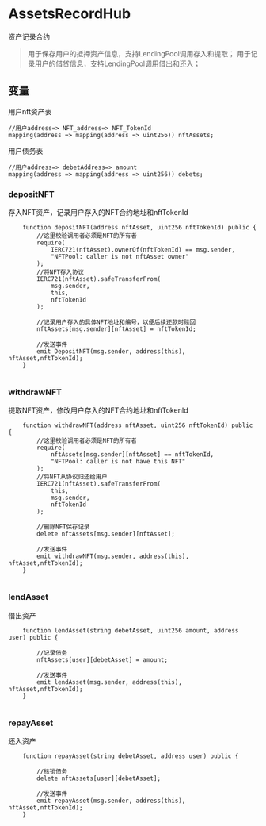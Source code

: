 # AssetsRecordHub

资产记录合约

> 用于保存用户的抵押资产信息，支持LendingPool调用存入和提取；
> 用于记录用户的借贷信息，支持LendingPool调用借出和还入；


## 变量
用户nft资产表
```solidity
//用户address=> NFT_address=> NFT_TokenId
mapping(address => mapping(address => uint256)) nftAssets;
```

用户债务表
```solidity
//用户address=> debetAddress=> amount
mapping(address => mapping(address => uint256)) debets;
```


### depositNFT

存入NFT资产，记录用户存入的NFT合约地址和nftTokenId

```solidity
    function depositNFT(address nftAsset, uint256 nftTokenId) public {
        //这里校验调用者必须是NFT的所有者
        require(
            IERC721(nftAsset).ownerOf(nftTokenId) == msg.sender,
            "NFTPool: caller is not nftAsset owner"
        );
        //将NFT存入协议
        IERC721(nftAsset).safeTransferFrom(
            msg.sender,
            this,
            nftTokenId
        );

        //记录用户存入的具体NFT地址和编号，以便后续还款时赎回
        nftAssets[msg.sender][nftAsset] = nftTokenId;

        //发送事件
        emit DepositNFT(msg.sender, address(this), nftAsset,nftTokenId);
    }
        
```

### withdrawNFT

提取NFT资产，修改用户存入的NFT合约地址和nftTokenId

```solidity
    function withdrawNFT(address nftAsset, uint256 nftTokenId) public {
        //这里校验调用者必须是NFT的所有者
        require(
            nftAssets[msg.sender][nftAsset] == nftTokenId,
            "NFTPool: caller is not have this NFT"
        );
        //将NFT从协议归还给用户
        IERC721(nftAsset).safeTransferFrom(
            this,
            msg.sender,
            nftTokenId
        );

        //删除NFT保存记录
        delete nftAssets[msg.sender][nftAsset];

        //发送事件
        emit withdrawNFT(msg.sender, address(this), nftAsset,nftTokenId);
    }
        
```


### lendAsset

借出资产

```solidity
    function lendAsset(string debetAsset, uint256 amount, address user) public {
        
        //记录债务
        nftAssets[user][debetAsset] = amount;

        //发送事件
        emit lendAsset(msg.sender, address(this), nftAsset,nftTokenId);
    }
        
```


### repayAsset

还入资产

```solidity
    function repayAsset(string debetAsset, address user) public {
        
        //核销债务
        delete nftAssets[user][debetAsset];

        //发送事件
        emit repayAsset(msg.sender, address(this), nftAsset,nftTokenId);
    }
        
```